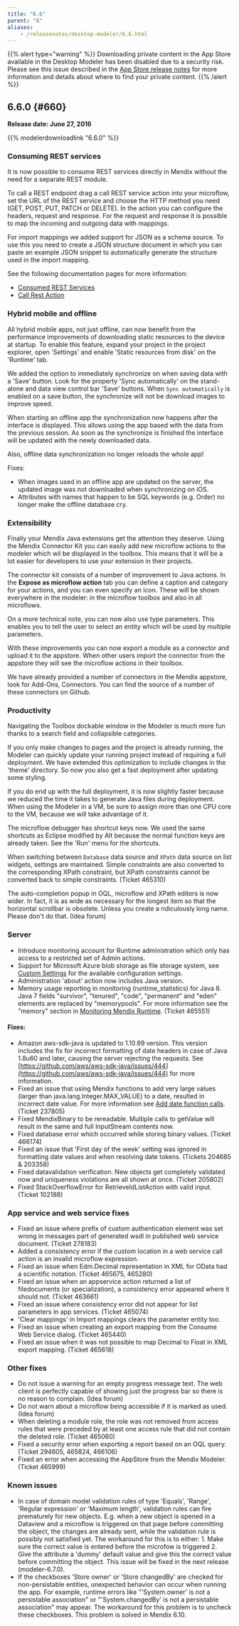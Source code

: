```yaml
---
title: "6.6"
parent: "6"
aliases:
    - /releasenotes/desktop-modeler/6.6.html
---
```


{{% alert type="warning" %}}
Downloading private content in the App Store available in the Desktop Modeler has been disabled due to a security risk. Please see this issue described in the [App Store release notes](../app-store/index#private-fix) for more information and details about where to find your private content.
{{% /alert %}}

## 6.6.0 {#660}

**Release date: June 27, 2016**

{{% modelerdownloadlink "6.6.0" %}}

### Consuming REST services

It is now possible to consume REST services directly in Mendix without the need for a separate REST module.

To call a REST endpoint drag a call REST service action into your microflow, set the URL of the REST service and choose the HTTP method you need (GET, POST, PUT, PATCH or DELETE). In the action you can configure the headers, request and response. For the request and response it is possible to map the incoming and outgoing data with mappings.

For import mappings we added support for JSON as a schema source. To use this you need to create a JSON structure document in which you can paste an example JSON snippet to automatically generate the structure used in the import mapping.

See the following documentation pages for more information:

*   [Consumed REST Services](/refguide6/consumed-rest-services)
*   [Call Rest Action](/refguide6/call-rest-action)

### Hybrid mobile and offline

All hybrid mobile apps, not just offline, can now benefit from the performance improvements of downloading static resources to the device at startup. To enable this feature, expand your project in the project explorer, open 'Settings' and enable 'Static resources from disk' on the 'Runtime' tab.

We added the option to immediately synchronize on when saving data with a 'Save' button. Look for the property 'Sync automatically' on the stand-alone and data view control bar 'Save' buttons. When `Sync automatically` is enabled on a save button, the synchronize will not be download images to improve speed.

When starting an offline app the synchronization now happens after the interface is displayed. This allows using the app based with the data from the previous session. As soon as the synchronize is finished the interface will be updated with the newly downloaded data.

Also, offline data synchronization no longer reloads the whole app!

Fixes:

*   When images used in an offline app are updated on the server, the updated image was not downloaded when synchronizing on iOS.
*   Attributes with names that happen to be SQL keywords (e.g. Order) no longer make the offline database cry.

### Extensibility

Finally your Mendix Java extensions get the attention they deserve. Using the Mendix Connector Kit you can easily add new microflow actions to the modeler which wil be displayed in the toolbox. This means that it will be a lot easier for developers to use your extension in their projects.

The connector kit consists of a number of improvement to Java actions. In the **Expose as microflow action** tab you can define a caption and category for your actions, and you can even specify an icon. These will be shown everywhere in the modeler: in the microflow toolbox and also in all microflows.

On a more technical note, you can now also use type parameters. This enables you to tell the user to select an entity which will be used by multiple parameters.

With these improvements you can now export a module as a connector and upload it to the appstore. When other users import the connector from the appstore they will see the microflow actions in their toolbox.

We have already provided a number of connectors in the Mendix appstore, look for Add-Ons, Connectors. You can find the source of a number of these connectors on Github.

### Productivity

Navigating the Toolbox dockable window in the Modeler is much more fun thanks to a search field and collapsible categories.

If you only make changes to pages and the project is already running, the Modeler can quickly update your running project instead of requiring a full deployment. We have extended this optimization to include changes in the 'theme' directory. So now you also get a fast deployment after updating some styling.

If you do end up with the full deployment, it is now slightly faster because we reduced the time it takes to generate Java files during deployment. When using the Modeler in a VM, be sure to assign more than one CPU core to the VM, because we will take advantage of it.

The microflow debugger has shortcut keys now. We used the same shortcuts as Eclipse modified by Alt because the normal function keys are already taken. See the 'Run' menu for the shortcuts.

When switching between `Database` data source and `XPath` data source on list widgets, settings are maintained. Simple constraints are also converted to the corresponding XPath constraint, but XPath constraints cannot be converted back to simple constraints. (Ticket 465310)

The auto-completion popup in OQL, microflow and XPath editors is now wider. In fact, it is as wide as necessary for the longest item so that the horizontal scrollbar is obsolete. Unless you create a ridiculously long name. Please don't do that. (Idea forum)

### Server

*   Introduce monitoring account for Runtime administration which only has access to a restricted set of Admin actions.
*   Support for Microsoft Azure blob storage as file storage system, see [Custom Settings](/refguide6/custom-settings) for the available configuration settings.
*   Administration 'about' action now includes Java version.
*   Memory usage reporting in monitoring (runtime_statistics) for Java 8\. Java 7 fields "survivor", "tenured", "code", "permanent" and "eden" elements are replaced by "memorypools". For more information see the "memory" section in [Monitoring Mendix Runtime](/refguide6/monitoring-mendix-runtime). (Ticket 465551)

#### Fixes:

*   Amazon aws-sdk-java is updated to 1.10.69 version. This version includes the fix for incorrect formatting of date headers in case of Java 1.8u60 and later, causing the server rejecting the requests. See [https://github.com/aws/aws-sdk-java/issues/444](https://github.com/aws/aws-sdk-java/issues/444) for more information.
*   Fixed an issue that using Mendix functions to add very large values (larger than java.lang.Integer.MAX_VALUE) to a date, resulted in incorrect date value. For more information see [Add date function calls](/refguide6/add-date-function-calls). (Ticket 237805)
*   Fixed MendixBinary to be rereadable. Multiple calls to getValue will result in the same and full InputStream contents now.
*   Fixed database error which occurred while storing binary values. (Ticket 466174)
*   Fixed an issue that 'First day of the week' setting was ignored in formatting date values and when resolving date tokens. (Tickets 204685 & 203358)
*   Fixed datavalidation verification. New objects get completely validated now and uniqueness violations are all shown at once. (Ticket 205802)
*   Fixed StackOverflowError for RetrieveIdListAction with valid input. (Ticket 102188)

### App service and web service fixes

*   Fixed an issue where prefix of custom authentication element was set wrong in messages part of generated wsdl in published web service document. (Ticket 278183)
*   Added a consistency error if the custom location in a web service call action is an invalid microflow expression.
*   Fixed an issue when Edm.Decimal representation in XML for OData had a scientific notation. (Ticket 465675, 465280)
*   Fixed an issue when an appservice action returned a list of filedocuments (or specialization), a consistency error appeared where it should not. (Ticket 463661)
*   Fixed an issue where consistency error did not appear for list parameters in app services. (Ticket 465074)
*   'Clear mappings' in Import mappings clears the parameter entity too.
*   Fixed an issue when creating an export mapping from the Consume Web Service dialog. (Ticket 465440)
*   Fixed an issue when it was not possible to map Decimal to Float in XML export mapping. (Ticket 465618)

### Other fixes

*   Do not issue a warning for an empty progress message text. The web client is perfectly capable of showing just the progress bar so there is no reason to complain. (Idea forum)
*   Do not warn about a microflow being accessible if it is marked as used. (Idea forum)
*   When deleting a module role, the role was not removed from access rules that were preceded by at least one access rule that did not contain the deleted role. (Ticket 465060)
*   Fixed a security error when exporting a report based on an OQL query. (Ticket 294605, 465824, 466106)
*   Fixed an error when accessing the AppStore from the Mendix Modeler. (Ticket 465999)

### Known issues

*   In case of domain model validation rules of type 'Equals', 'Range', 'Regular expression' or 'Maximum length', validation rules can fire prematurely for new objects. E.g. when a new object is opened in a Dataview and a microflow is triggered on that page before committing the object, the changes are already sent, while the validation rule is possibly not satisfied yet.
    The workaround for this is to either: 1\. Make sure the correct value is entered before the microfow is triggered 2\. Give the attribute a 'dummy' default value and give this the correct value before committing the object.
    This issue will be fixed in the next release (modeler-6.7.0).
*   If the checkboxes 'Store owner' or 'Store changedBy' are checked for non-persistable entities, unexpected behavior can occur when running the app. For example, runtime errors like "'System.owner' is not a persistable association" or "'System.changedBy' is not a persistable association" may appear. The workaround for this problem is to uncheck these checkboxes. This problem is solved in Mendix 6.10.
